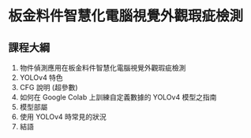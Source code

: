 # 板金料件智慧化電腦視覺外觀瑕疵檢測

## 課程大綱
1. 物件偵測應用在板金料件智慧化電腦視覺外觀瑕疵檢測
2. YOLOv4 特色
3. CFG 說明 (超參數)
4. 如何在 Google Colab 上訓練自定義數據的 YOLOv4 模型之指南
5. 模型部屬
6. 使用 YOLOv4 時常見的狀況
7. 結語
